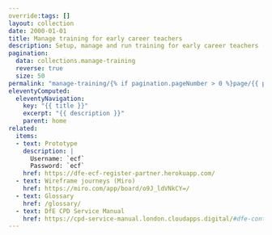 ```yaml
---
override:tags: []
layout: collection
date: 2000-01-01
title: Manage training for early career teachers
description: Setup, manage and run training for early career teachers (ECTs)
pagination:
  data: collections.manage-training
  reverse: true
  size: 50
permalink: "manage-training/{% if pagination.pageNumber > 0 %}page/{{ pagination.pageNumber + 1 }}{% endif %}/"
eleventyComputed:
  eleventyNavigation:
    key: "{{ title }}"
    excerpt: "{{ description }}"
    parent: home
related:
  items:
  - text: Prototype
    description: |
      Username: `ecf`
      Password: `ecf`
    href: https://dfe-ecf-register-partner.herokuapp.com/
  - text: Wireframe journeys (Miro)
    href: https://miro.com/app/board/o9J_ldVNkCY=/
  - text: Glossary
    href: /glossary/
  - text: DfE CPD Service Manual
    href: https://cpd-service-manual.london.cloudapps.digital/#dfe-continuing-professional-development-cpd
---
```

